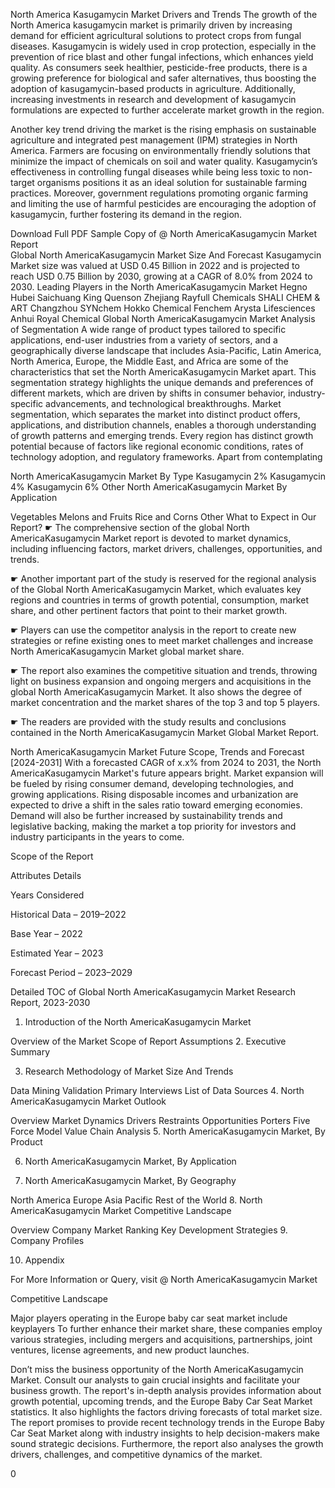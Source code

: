 North America Kasugamycin Market Drivers and Trends
The growth of the North America kasugamycin market is primarily driven by increasing demand for efficient agricultural solutions to protect crops from fungal diseases. Kasugamycin is widely used in crop protection, especially in the prevention of rice blast and other fungal infections, which enhances yield quality. As consumers seek healthier, pesticide-free products, there is a growing preference for biological and safer alternatives, thus boosting the adoption of kasugamycin-based products in agriculture. Additionally, increasing investments in research and development of kasugamycin formulations are expected to further accelerate market growth in the region.

Another key trend driving the market is the rising emphasis on sustainable agriculture and integrated pest management (IPM) strategies in North America. Farmers are focusing on environmentally friendly solutions that minimize the impact of chemicals on soil and water quality. Kasugamycin’s effectiveness in controlling fungal diseases while being less toxic to non-target organisms positions it as an ideal solution for sustainable farming practices. Moreover, government regulations promoting organic farming and limiting the use of harmful pesticides are encouraging the adoption of kasugamycin, further fostering its demand in the region.

Download Full PDF Sample Copy of @ North AmericaKasugamycin Market Report  
Global North AmericaKasugamycin Market Size And Forecast
Kasugamycin Market size was valued at USD 0.45 Billion in 2022 and is projected to reach USD 0.75 Billion by 2030, growing at a CAGR of 8.0% from 2024 to 2030.
Leading Players in the North AmericaKasugamycin Market
Hegno
Hubei Saichuang
King Quenson
Zhejiang Rayfull Chemicals
SHALI CHEM & ART
Changzhou SYNchem
Hokko Chemical
Fenchem
Arysta Lifesciences
Anhui Royal Chemical
Global North AmericaKasugamycin Market Analysis of Segmentation
A wide range of product types tailored to specific applications, end-user industries from a variety of sectors, and a geographically diverse landscape that includes Asia-Pacific, Latin America, North America, Europe, the Middle East, and Africa are some of the characteristics that set the North AmericaKasugamycin Market apart. This segmentation strategy highlights the unique demands and preferences of different markets, which are driven by shifts in consumer behavior, industry-specific advancements, and technological breakthroughs. Market segmentation, which separates the market into distinct product offers, applications, and distribution channels, enables a thorough understanding of growth patterns and emerging trends. Every region has distinct growth potential because of factors like regional economic conditions, rates of technology adoption, and regulatory frameworks. Apart from contemplating

North AmericaKasugamycin Market By Type
Kasugamycin 2%
Kasugamycin 4%
Kasugamycin 6%
Other
North AmericaKasugamycin Market By Application

Vegetables
Melons and Fruits
Rice and Corns
Other
What to Expect in Our Report?
☛ The comprehensive section of the global North AmericaKasugamycin Market report is devoted to market dynamics, including influencing factors, market drivers, challenges, opportunities, and trends.

☛ Another important part of the study is reserved for the regional analysis of the Global North AmericaKasugamycin Market, which evaluates key regions and countries in terms of growth potential, consumption, market share, and other pertinent factors that point to their market growth.

☛ Players can use the competitor analysis in the report to create new strategies or refine existing ones to meet market challenges and increase North AmericaKasugamycin Market global market share.

☛ The report also examines the competitive situation and trends, throwing light on business expansion and ongoing mergers and acquisitions in the global North AmericaKasugamycin Market. It also shows the degree of market concentration and the market shares of the top 3 and top 5 players.

☛ The readers are provided with the study results and conclusions contained in the North AmericaKasugamycin Market Global Market Report.

North AmericaKasugamycin Market Future Scope, Trends and Forecast [2024-2031]
With a forecasted CAGR of x.x% from 2024 to 2031, the North AmericaKasugamycin Market's future appears bright. Market expansion will be fueled by rising consumer demand, developing technologies, and growing applications. Rising disposable incomes and urbanization are expected to drive a shift in the sales ratio toward emerging economies. Demand will also be further increased by sustainability trends and legislative backing, making the market a top priority for investors and industry participants in the years to come.

Scope of the Report

Attributes Details

Years Considered

Historical Data – 2019–2022

Base Year – 2022

Estimated Year – 2023

Forecast Period – 2023–2029

Detailed TOC of Global North AmericaKasugamycin Market Research Report, 2023-2030
1. Introduction of the North AmericaKasugamycin Market

Overview of the Market
Scope of Report
Assumptions
2. Executive Summary

3. Research Methodology of Market Size And Trends

Data Mining
Validation
Primary Interviews
List of Data Sources
4. North AmericaKasugamycin Market Outlook

Overview
Market Dynamics
Drivers
Restraints
Opportunities
Porters Five Force Model
Value Chain Analysis
5. North AmericaKasugamycin Market, By Product

6. North AmericaKasugamycin Market, By Application

7. North AmericaKasugamycin Market, By Geography

North America
Europe
Asia Pacific
Rest of the World
8. North AmericaKasugamycin Market Competitive Landscape

Overview
Company Market Ranking
Key Development Strategies
9. Company Profiles

10. Appendix

For More Information or Query, visit @ North AmericaKasugamycin Market

Competitive Landscape

Major players operating in the Europe baby car seat market include keyplayers To further enhance their market share, these companies employ various strategies, including mergers and acquisitions, partnerships, joint ventures, license agreements, and new product launches.

Don’t miss the business opportunity of the North AmericaKasugamycin Market. Consult our analysts to gain crucial insights and facilitate your business growth.
The report's in-depth analysis provides information about growth potential, upcoming trends, and the Europe Baby Car Seat Market statistics. It also highlights the factors driving forecasts of total market size. The report promises to provide recent technology trends in the Europe Baby Car Seat Market along with industry insights to help decision-makers make sound strategic decisions. Furthermore, the report also analyses the growth drivers, challenges, and competitive dynamics of the market.

0
